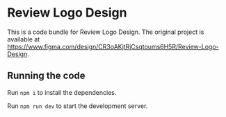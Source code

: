 
  # Review Logo Design

  This is a code bundle for Review Logo Design. The original project is available at https://www.figma.com/design/CR3oAKjtRjCsqtoums6H5R/Review-Logo-Design.

  ## Running the code

  Run `npm i` to install the dependencies.

  Run `npm run dev` to start the development server.
  